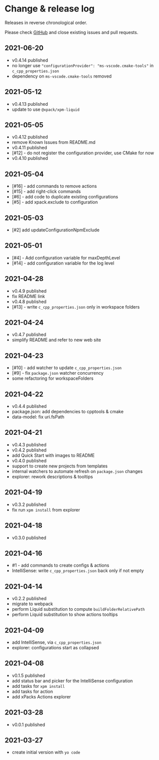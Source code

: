 # Change & release log

Releases in reverse chronological order.

Please check
[GitHub](https://github.com/xpack/vscode-xpack-extension-ts/issues/)
and close existing issues and pull requests.

## 2021-06-20

- v0.4.14 published
- no longer use `"configurationProvider": "ms-vscode.cmake-tools"` in `c_cpp_properties.json`
- dependency on `ms-vscode.cmake-tools` removed

## 2021-05-12

- v0.4.13 published
- update to use `@xpack/xpm-liquid`

## 2021-05-05

- v0.4.12 published
- remove Known Issues from README.md
- v0.4.11 published
- [#12] - do not register the configuration provider, use CMake for now
- v0.4.10 published

## 2021-05-04

- [#16] - add commands to remove actions
- [#15] - add right-click commands
- [#6] - add code to duplicate existing configurations
- [#5] - add xpack.exclude to configuration

## 2021-05-03

- [#2] add updateConfigurationNpmExclude

## 2021-05-01

- [#4] - Add configuration variable for maxDepthLevel
- [#14] - add configuration variable for the log level

## 2021-04-28

- v0.4.9 published
- fix README link
- v0.4.8 published
- [#13] - write `c_cpp_properties.json` only in workspace folders

## 2021-04-24

- v0.4.7 published
- simplify README and refer to new web site

## 2021-04-23

- [#10] - add watcher to update `c_cpp_properties.json`
- [#9] - fix `package.json` watcher concurrency
- some refactoring for workspaceFolders

## 2021-04-22

- v0.4.4 published
- package.json: add dependencies to cpptools & cmake
- data-model: fix uri.fsPath

## 2021-04-21

- v0.4.3 published
- v0.4.2 published
- add Quick Start with images to README
- v0.4.0 published
- support to create new projects from templates
- internal watchers to automate refresh on `package.json` changes
- explorer: rework descriptions & tooltips

## 2021-04-19

- v0.3.2 published
- fix run `xpm install` from explorer

## 2021-04-18

- v0.3.0 published

## 2021-04-16

- #1 - add commands to create configs & actions
- IntelliSense: write `c_cpp_properties.json` back only if not empty

## 2021-04-14

- v0.2.2 published
- migrate to webpack
- perform Liquid substitution to compute `buildFolderRelativePath`
- perform Liquid substitution to show actions tooltips

## 2021-04-09

- add IntelliSense, via `c_cpp_properties.json`
- explorer: configurations start as collapsed

## 2021-04-08

- v0.1.5 published
- add status bar and picker for the IntelliSense configuration
- add tasks for `xpm install`
- add tasks for action
- add xPacks Actions explorer

## 2021-03-28

- v0.0.1 published

## 2021-03-27

- create initial version with `yo code`
